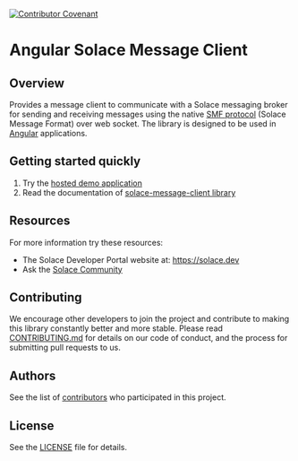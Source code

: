 [![Contributor Covenant](https://img.shields.io/badge/Contributor%20Covenant-v2.0%20adopted-ff69b4.svg)](CODE_OF_CONDUCT.md)

# Angular Solace Message Client

## Overview
Provides a message client to communicate with a Solace messaging broker for sending and receiving messages using the native [SMF protocol](https://docs.solace.com/PubSub-ConceptMaps/Component-Maps.htm#SMF) (Solace Message Format) over web socket. The library is designed to be used in [Angular](https://angular.io/) applications.


## Getting started quickly
1. Try the [hosted demo application](https://solacecommunity.github.io/angular-solace-message-client/)
1. Read the documentation of [solace-message-client library](projects/solace-message-client/README.md)

## Resources

For more information try these resources:

- The Solace Developer Portal website at: https://solace.dev
- Ask the [Solace Community](https://solace.community)

## Contributing

We encourage other developers to join the project and contribute to making this library constantly better and more stable. 
Please read [CONTRIBUTING.md](CONTRIBUTING.md) for details on our code of conduct, and the process for submitting pull requests to us.

## Authors

See the list of [contributors](https://github.com/solacecommunity/angular-solace-message-client/graphs/contributors) who participated in this project.

## License

See the [LICENSE](LICENSE) file for details.